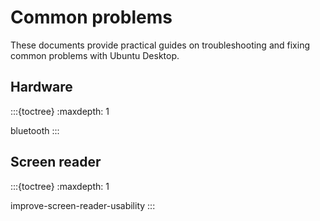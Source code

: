 # Common problems

These documents provide practical guides on troubleshooting and fixing common problems with Ubuntu Desktop.

## Hardware

:::{toctree}
:maxdepth: 1

bluetooth
:::


## Screen reader

:::{toctree}
:maxdepth: 1

improve-screen-reader-usability
:::
